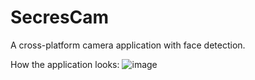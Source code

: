 # SecresCam
A cross-platform camera application with face detection.

How the application looks:
![image](https://user-images.githubusercontent.com/64337291/118385597-1dea2100-b5c5-11eb-81a3-cae1b7ee97de.png)
